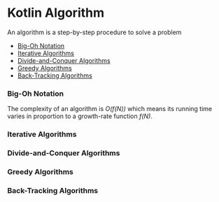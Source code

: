# Kotlin Algorithm
An algorithm is a step-by-step procedure to solve a problem

- [Big-Oh Notation](#big-oh-notation)
- [Iterative Algorithms](#iterative-algorithms)
- [Divide-and-Conquer Algorithms](#divide-and-conquer-algorithms)
- [Greedy Algorithms](#greedy-algorithms)
- [Back-Tracking Algorithms](#back-tracking-algorithms)

### Big-Oh Notation
The complexity of an algorithm is *O(f(N))* which means its running time varies in proportion to a growth-rate function *f(N)*. 

### Iterative Algorithms 

### Divide-and-Conquer Algorithms 

### Greedy Algorithms 

### Back-Tracking Algorithms 

